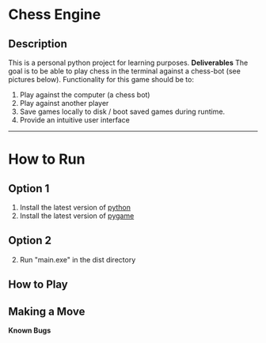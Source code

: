 # Chess Engine
## Description 
This is a personal python project for learning purposes. 
**Deliverables**
The goal is to be able to play chess in the terminal against a chess-bot (see pictures below). Functionality for this game should be to:
1. Play against the computer (a chess bot)
2. Play against another player 
3. Save games locally to disk / boot saved games during runtime.
4. Provide an intuitive user interface 

---

# How to Run
## Option 1
1. Install the latest version of [python](https://www.python.org/downloads/) 
2. Install the latest version of [pygame](https://www.pygame.org/download.shtml)

## Option 2
2. Run "main.exe" in the dist directory


## How to Play


## Making a Move


**Known Bugs**



